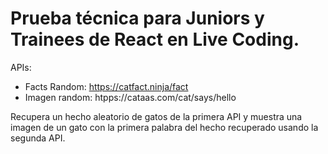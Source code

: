 # Prueba técnica para Juniors y Trainees de React en Live Coding.

APIs:

- Facts Random: https://catfact.ninja/fact
- Imagen random: htpps://cataas.com/cat/says/hello

Recupera un hecho aleatorio de gatos de la primera API y muestra una imagen de un gato con la primera palabra del hecho recuperado usando la segunda API.